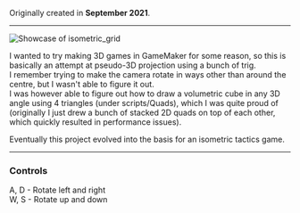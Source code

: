 Originally created in **September 2021**.

---

![Showcase of isometric_grid](https://github.com/Klehrik/Isometric-Grid/assets/78520710/a45b200f-c4a2-4a92-a5b3-acd56ce3dc0a)


I wanted to try making 3D games in GameMaker for some reason, so this is basically an attempt at pseudo-3D projection using a bunch of trig.  
I remember trying to make the camera rotate in ways other than around the centre, but I wasn't able to figure it out.  
I was however able to figure out how to draw a volumetric cube in any 3D angle using 4 triangles (under scripts/Quads), which I was quite proud of (originally I just drew a bunch of stacked 2D quads on top of each other, which quickly resulted in performance issues).

Eventually this project evolved into the basis for an isometric tactics game.

---

### Controls

A, D - Rotate left and right  
W, S - Rotate up and down
